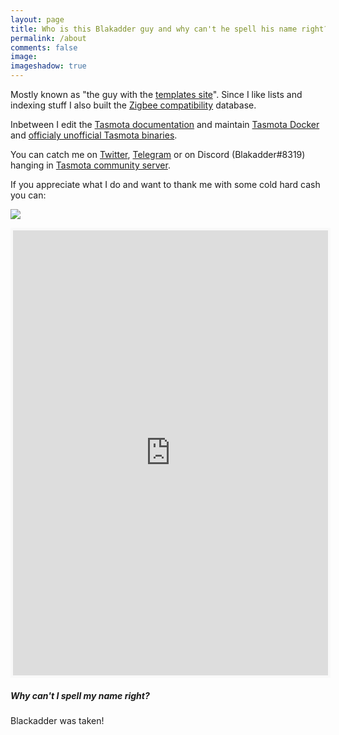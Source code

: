 ```yaml
---
layout: page
title: Who is this Blakadder guy and why can't he spell his name right? 
permalink: /about
comments: false
image: 
imageshadow: true
---
```


Mostly known as "the guy with the [templates site](//templates.blakadder.com)". Since I like lists and indexing stuff I also built the [Zigbee compatibility](//zigbee.blakadder.com) database.

Inbetween I edit the [Tasmota documentation](//tasmota.com) and maintain [Tasmota Docker](https://github.com/tasmota/docker-tasmota) and [officialy unofficial Tasmota binaries](https://github.com/tasmota/binaries).

You can catch me on [Twitter](//www.twitter.com/blakadder_), [Telegram](https://t.me/blakadder) or on Discord (Blakadder#8319) hanging in [Tasmota community server](https://discord.gg/Ks2Kzd4).

If you appreciate what I do and want to thank me with some cold hard cash you can:

<a href="https://paypal.me/tasmotatemplates"><img src="https://img.shields.io/static/v1?logo=paypal&label=&message=Donate via PayPal&color=slategrey"></a>

<iframe id='kofiframe' src='https://ko-fi.com/blakadder/?hidefeed=true&widget=true&embed=true&preview=true' style='border:none;width:100%;padding:4px;background:#f9f9f9;' height='712' title='blakadder'></iframe>

##### Why can't I spell my name right? 

Blackadder was taken!